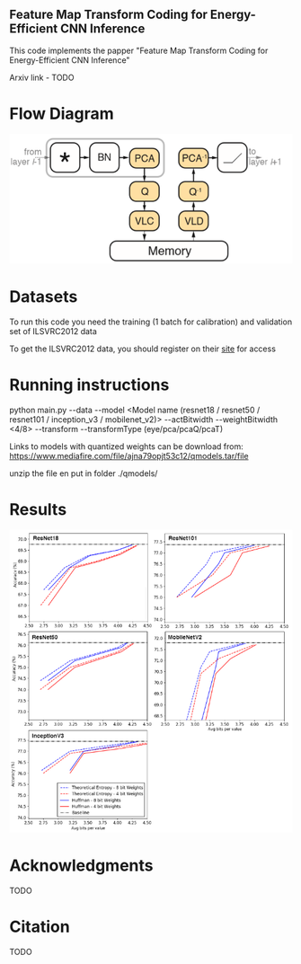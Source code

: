 ## Feature Map Transform Coding for Energy-Efficient CNN Inference



This code implements the papper "Feature Map Transform Coding for Energy-Efficient CNN Inference"

Arxiv link - TODO

# Flow Diagram

![struct](imgs/struct.PNG)



# Datasets  
  
To run this code you need the training (1 batch for calibration) and validation set of ILSVRC2012 data

To get the ILSVRC2012 data, you should register on their [site](http://www.image-net.org/download-imageurls) for access
   

# Running instructions

python main.py --data <ILSVRC2012 folder location> --model <Model name (resnet18 / resnet50 / resnet101 / inception_v3 / mobilenet_v2)>  --actBitwidth <Bits for main principal component> --weightBitwidth <4/8>  --transform --transformType (eye/pca/pcaQ/pcaT)
  
Links to models with quantized weights can be download from:
https://www.mediafire.com/file/ajna79opjt53c12/qmodels.tar/file

unzip the file en put in folder ./qmodels/

 # Results
 ![results](imgs/results.PNG)
  
# Acknowledgments  
TODO

# Citation  
TODO  
